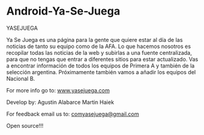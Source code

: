 Android-Ya-Se-Juega
===================

YASEJUEGA


Ya Se Juega es una página para la gente que quiere estar al día de las noticias de tanto su equipo como de la AFA. Lo que hacemos nosotros es recopilar todas las noticias de la web y subirlas a una fuente centralizada, para que no tengas que entrar a diferentes sitios para estar actualizado.
Vas a encontrar información de todos los equipos de Primera A y también de la selección argentina. Próximamente también vamos a añadir los equipos del Nacional B.


For more info go to:
www.yasejuega.com


Develop by:
  Agustin Alabarce
  Martin Haiek
  
  
For feedback email us to:
  comyasejuega@gmail.com
  
  
Open source!!!
